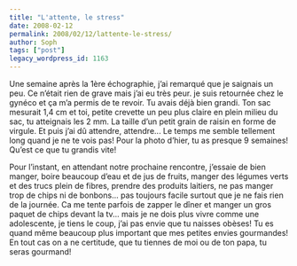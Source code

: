```yaml
---
title: "L'attente, le stress"
date: 2008-02-12
permalink: 2008/02/12/lattente-le-stress/
author: Soph
tags: ["post"]
legacy_wordpress_id: 1163
---
```


Une semaine après la 1ère échographie, j’ai remarqué que je saignais un peu. Ce n’était rien de grave mais j’ai eu très peur. je suis retournée chez le gynéco et ça m’a permis de te revoir. Tu avais déjà bien grandi. Ton sac mesurait 1,4 cm et toi, petite crevette un peu plus claire en plein milieu du sac, tu atteignais les 2 mm. La taille d’un petit grain de raisin en forme de virgule. Et puis j’ai dû attendre, attendre... Le temps me semble tellement long quand je ne te vois pas! Pour la photo d’hier, tu as presque 9 semaines! Qu’est ce que tu grandis vite!

Pour l’instant, en attendant notre prochaine rencontre, j’essaie de bien manger, boire beaucoup d’eau et de jus de fruits, manger des légumes verts et des trucs plein de fibres, prendre des produits laitiers, ne pas manger trop de chips ni de bonbons... pas toujours facile surtout que je ne fais rien de la journée. Ca me tente parfois de zapper le dîner et manger un gros paquet de chips devant la tv... mais je ne dois plus vivre comme une adolescente, je tiens le coup, j’ai pas envie que tu naisses obèses! Tu es quand même beaucoup plus important que mes petites envies gourmandes! En tout cas on a ne certitude, que tu tiennes de moi ou de ton papa, tu seras gourmand!
